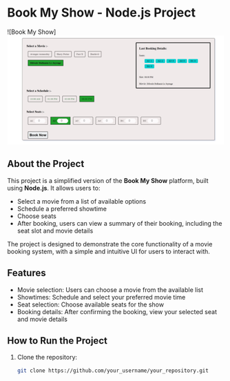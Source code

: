 # Book My Show - Node.js Project

![Book My Show]
<img src="https://github.com/architbatham/BookMyMovie/blob/main/assets/image.jpg" alt="description of the image" width="optional_width" height="optional_height">

## About the Project

This project is a simplified version of the **Book My Show** platform, built using **Node.js**. It allows users to:

- Select a movie from a list of available options
- Schedule a preferred showtime
- Choose seats
- After booking, users can view a summary of their booking, including the seat slot and movie details

The project is designed to demonstrate the core functionality of a movie booking system, with a simple and intuitive UI for users to interact with.

## Features

- Movie selection: Users can choose a movie from the available list
- Showtimes: Schedule and select your preferred movie time
- Seat selection: Choose available seats for the show
- Booking details: After confirming the booking, view your selected seat and movie details

## How to Run the Project

1. Clone the repository:
   ```bash
   git clone https://github.com/your_username/your_repository.git
